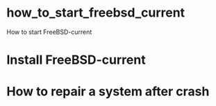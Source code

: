 # how_to_start_freebsd_current
How to start FreeBSD-current

# Install FreeBSD-current

# How to repair a system after crash
